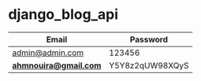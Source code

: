 # django_blog_api

| Email                   | Password         |
| ----------------------- | ---------------- |
| admin@admin.com         | 123456           |
| **ahmnouira@gmail.com** | Y5Y8z2qUW98XQyS  |
